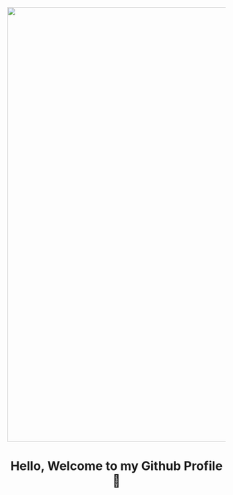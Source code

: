 <img src="https://user-images.githubusercontent.com/74038190/212750155-3ceddfbd-19d3-40a3-87af-8d329c8323c4.gif" width=1000>
<h1 align="center">Hello, Welcome to my Github Profile 👋</h1>

